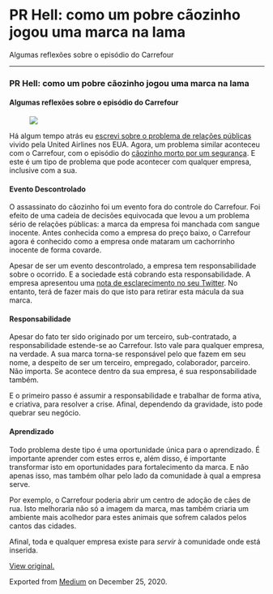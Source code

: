 PR Hell: como um pobre cãozinho jogou uma marca na lama
=======================================================

Algumas reflexões sobre o episódio do Carrefour

------------------------------------------------------------------------

### PR Hell: como um pobre cãozinho jogou uma marca na lama

#### Algumas reflexões sobre o episódio do Carrefour

<figure>
<img src="https://cdn-images-1.medium.com/max/800/1*jHI4c6A-23_4rfG1KgTkWQ.jpeg" class="graf-image" />
</figure>Há algum tempo atrás eu
<a href="https://ronaldolima.eti.br/pr-hell-sua-empresa-pode-ser-a-próxima-68f31f408aef" class="markup--anchor markup--p-anchor">escrevi sobre o problema de relações públicas</a>
vivido pela United Airlines nos EUA. Agora, um problema similar
aconteceu com o Carrefour, com o episódio do
<a href="https://extra.globo.com/noticias/brasil/artistas-ongs-internautas-se-mobilizam-por-cachorro-morto-por-seguranca-do-carrefour-23281252.html" class="markup--anchor markup--p-anchor">cãozinho morto por um segurança</a>.
E este é um tipo de problema que pode acontecer com qualquer empresa,
inclusive com a sua.

#### Evento Descontrolado

O assassinato do cãozinho foi um evento fora do controle do Carrefour.
Foi efeito de uma cadeia de decisões equivocada que levou a um problema
sério de relações públicas: a marca da empresa foi manchada com sangue
inocente. Antes conhecida como a empresa do preço baixo, o Carrefour
agora é conhecido como a empresa onde mataram um cachorrinho inocente de
forma covarde. 

Apesar de ser um evento descontrolado, a empresa tem responsabilidade
sobre o ocorrido. E a sociedade está cobrando esta responsabilidade. A
empresa apresentou uma
<a href="https://twitter.com/carrefourbrasil/status/1070082873083027456" class="markup--anchor markup--p-anchor">nota de esclarecimento no seu Twitter</a>.
No entanto, terá de fazer mais do que isto para retirar esta mácula da
sua marca.

#### Responsabilidade

Apesar do fato ter sido originado por um terceiro, sub-contratado, a
responsabilidade estende-se ao Carrefour. Isto vale para qualquer
empresa, na verdade. A sua marca torna-se responsável pelo que fazem em
seu nome, a despeito de ser um terceiro, empregado, colaborador,
parceiro. Não importa. Se acontece dentro da sua empresa, é sua
responsabilidade também.

E o primeiro passo é assumir a responsabilidade e trabalhar de forma
ativa, e criativa, para resolver a crise. Afinal, dependendo da
gravidade, isto pode quebrar seu negócio.

#### Aprendizado

Todo problema deste tipo é uma oportunidade única para o aprendizado. É
importante aprender com estes erros e, além disso, é importante
transformar isto em oportunidades para fortalecimento da marca. E não
apenas isso, mas também olhar pelo lado da comunidade à qual a empresa
serve. 

Por exemplo, o Carrefour poderia abrir um centro de adoção de cães de
rua. Isto melhoraria não só a imagem da marca, mas também criaria um
ambiente mais acolhedor para estes animais que sofrem calados pelos
cantos das cidades. 

Afinal, toda e qualquer empresa existe para *servir* à comunidade onde
está inserida. 

[View original.](https://medium.com/p/ba6e41bec9cc)

Exported from [Medium](https://medium.com) on December 25, 2020.
